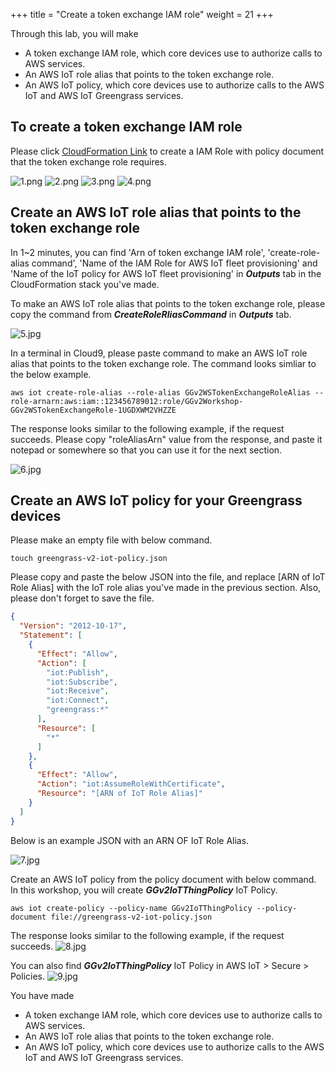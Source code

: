 +++
title = "Create a token exchange IAM role"
weight = 21
+++

Through this lab, you will make 
+ A token exchange IAM role, which core devices use to authorize calls to AWS services.
+ An AWS IoT role alias that points to the token exchange role.
+ An AWS IoT policy, which core devices use to authorize calls to the AWS IoT and AWS IoT Greengrass services.


## To create a token exchange IAM role

Please click [CloudFormation Link](https://console.aws.amazon.com/cloudformation/home?region=us-east-1#/stacks/new?stackName=GGv2Workshop&templateURL=https://sehyul.s3.ap-northeast-2.amazonaws.com/gg-workshop/cfn-gg-mlops.json) to create a IAM Role with policy document that the token exchange role requires.

![1.png](/images/1/1/1.png)
![2.png](/images/1/1/2.png)
![3.png](/images/1/1/3.png)
![4.png](/images/1/1/4.png)


## Create an AWS IoT role alias that points to the token exchange role

In 1~2 minutes, you can find 'Arn of token exchange IAM role', 'create-role-alias command', 'Name of the IAM Role for AWS IoT fleet provisioning'	and 'Name of the IoT policy for AWS IoT fleet provisioning' in ***Outputs*** tab in the CloudFormation stack you've made.

To make an AWS IoT role alias that points to the token exchange role, please copy the command from ***CreateRoleRliasCommand*** in ***Outputs*** tab.

![5.jpg](/images/1/1/5.png)

In a terminal in Cloud9, please paste command to make an AWS IoT role alias that points to the token exchange role.
The command looks simliar to the below example.

``` shell
aws iot create-role-alias --role-alias GGv2WSTokenExchangeRoleAlias --role-arnarn:aws:iam::123456789012:role/GGv2Workshop-GGv2WSTokenExchangeRole-1UGDXWM2VHZZE
```

The response looks similar to the following example, if the request succeeds.
Please copy "roleAliasArn" value from the response, and paste it notepad or somewhere so that you can use it for the next section.

![6.jpg](/images/1/1/6.png)


## Create an AWS IoT policy for your Greengrass devices

Please make an empty file with below command.

``` shell
touch greengrass-v2-iot-policy.json
```

Please copy and paste the below JSON into the file, and replace [ARN of IoT Role Alias] with the IoT role alias you've made in the previous section.
Also, please don't forget to save the file.


``` json
{
  "Version": "2012-10-17",
  "Statement": [
    {
      "Effect": "Allow",
      "Action": [
        "iot:Publish",
        "iot:Subscribe",
        "iot:Receive",
        "iot:Connect",
        "greengrass:*"
      ],
      "Resource": [
        "*"
      ]
    },
    {
      "Effect": "Allow",
      "Action": "iot:AssumeRoleWithCertificate",
      "Resource": "[ARN of IoT Role Alias]"
    }
  ]
}

```

Below is an example JSON with an ARN OF IoT Role Alias.

![7.jpg](/images/1/1/7.png)


<!-- You can check list of IoT Role Alias with below command.

``` shell
aws iot list-role-aliases
aws iot describe-role-alias --role-alias GGV2WSTokenExchangeRoleAlias
``` -->


Create an AWS IoT policy from the policy document with below command. In this workshop, you will create ***GGv2IoTThingPolicy*** IoT Policy.

``` shell
aws iot create-policy --policy-name GGv2IoTThingPolicy --policy-document file://greengrass-v2-iot-policy.json
```

The response looks similar to the following example, if the request succeeds.
![8.jpg](/images/1/1/8.png)

You can also find ***GGv2IoTThingPolicy*** IoT Policy in AWS IoT > Secure > Policies.
![9.jpg](/images/1/1/9.png)


You have made 
+ A token exchange IAM role, which core devices use to authorize calls to AWS services.
+ An AWS IoT role alias that points to the token exchange role.
+ An AWS IoT policy, which core devices use to authorize calls to the AWS IoT and AWS IoT Greengrass services.